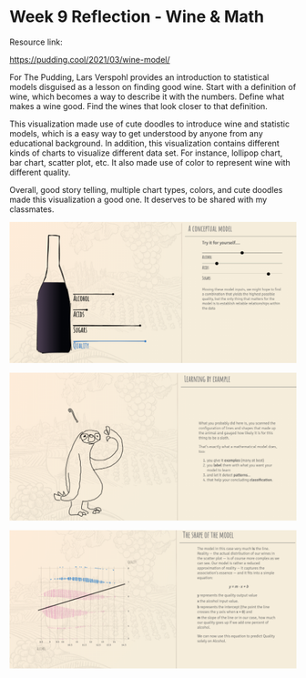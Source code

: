 # Week 9 Reflection - Wine & Math

Resource link:

https://pudding.cool/2021/03/wine-model/

For The Pudding, Lars Verspohl provides an introduction to statistical models disguised as a lesson on finding good wine. Start with a definition of wine, which becomes a way to describe it with the numbers. Define what makes a wine good. Find the wines that look closer to that definition.

This visualization made use of cute doodles to introduce wine and statistic models, which is a easy way to get understood by anyone from any educational background. In addition, this visualization contains different kinds of charts to visualize different data set. For instance, lollipop chart, bar chart, scatter plot, etc. It also made use of color to represent wine with different quality. 

Overall, good story telling, multiple chart types, colors, and cute doodles made this visualization a good one. It deserves to be shared with my classmates.

![img](img/7-1.PNG)

![img](img/7-2.PNG)

![img](img/7-3.PNG)
